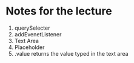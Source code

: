 # Notes for the lecture

1. querySelecter
2. addEvenetListener
3. Text Area
4. Placeholder
5. .value returns the value typed in the text area

